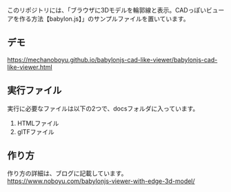 
このリポジトリには、「ブラウザに3Dモデルを輪郭線と表示。CADっぽいビューアを作る方法【babylon.js】」のサンプルファイルを置いています。

## デモ

https://mechanoboyu.github.io/babylonjs-cad-like-viewer/babylonjs-cad-like-viewer.html

## 実行ファイル
実行に必要なファイルは以下の2つで、docsフォルダに入っています。

1. HTMLファイル
2. glTFファイル

## 作り方
作り方の詳細は、ブログに記載しています。
https://www.noboyu.com/babylonjs-viewer-with-edge-3d-model/




